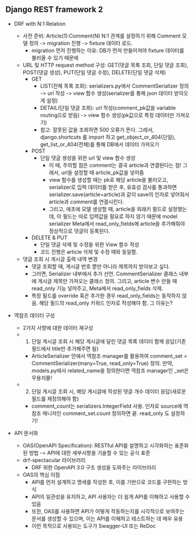 ## Django REST framework 2

- DRF with N:1 Relation
  - 사전 준비: Article(1):Comment(N) N:1 관계를 설정하기 위해 Comment 모델 정의 -> migration 진행 -> fixture 데이터 로드.
    - migration 먼저 진행하는 이유: DB가 먼저 만들어져야 fixture 데이터를 불러올 수 있기 때문에
  - URL 및 HTTP request method 구성: GET(댓글 목록 조회, 단일 댓글 조회), POST(댓글 생성), PUT(단일 댓글 수정), DELETE(단일 댓글 삭제)
    - GET
      - LIST(전체 목록 조회): serializers.py에서 CommentSerializer 정의 -> url 작성 -> view 함수 생성(serializer를 통해 json 데이터 받아오게 설정)
      - DETAIL(단일 댓글 조회): url 작성(comment_pk값을 variable routing으로 받음) -> view 함수 생성(pk값으로 특정 데이터만 가져오기)
      - 참고: 잘못된 값을 조회하면 500 오류가 뜬다. 그래서, django.shortcuts 를 import 하고 get_object_or_404(단일), get_list_or_404(전체)를 통해 DB에서 데이터 가져오기
    - POST
      - 단일 댓글 생성을 위한 url 및 view 함수 생성
        - 이 때, 주의할 점은 comment는 결국 article과 연결된다는 점! 그래서, url을 설정할 때 article_pk값을 넣어줌
        - view 함수를 생성할 때는 pk로 해당 article을 불러오고, serializer로 입력 데이터를 받은 후, 유효성 검사를 통과하면 serializer.save(article=article)과 같이 save의 인자로 넣어줘서 article과 comment를 연결시킨다.
        - 그리고, 애초에 모델 생성할 때, article을 외래키 필드로 설정했는데, 이 필드는 따로 입력값을 필요로 하지 않기 때문에 model serializer Meta에서 read_only_fields에 article을 추가해줘야 정상적으로 댓글이 등록된다.
    - DELETE & PUT
      - 단일 댓글 삭제 및 수정을 위한 View 함수 작성
      - 코드 진행은 article 삭제 및 수정 때와 동일함.
  - 댓글 조회 시 게시글 출력 내역 변경
    - 댓글 조회할 때, 게시글 번호 뿐만 아니라 제목까지 받아보고 싶다.
    - 그러면, Serializer 내부에서 추가 선언. CommentSerializer 클래스 내부에 게시글 제목만 가져오는 클래스 정의. 그리고, article 변수 만들 때 read_only 기능 넣어주고, Meta에서 read_only_fields 삭제.
    - 특정 필드를 override 혹은 추가한 경우 read_only_fields는 동작하지 않음. 해당 필드의 read_only 키워드 인자로 작성해야 함. 그 이유는?

- 역참조 데이터 구성
  - 2가지 사항에 대한 데이터 재구성
  - 1. 단일 게시글 조회 시 해당 게시글에 달린 댓글 목록 데이터 함께 응답(기존 필드에서 title만 추가해주면 됨)
    - ArticleSerializer 안에서 역참조 manager를 활용하여 comment_set = CommentSerializer(many=True, read_only=True) 정의. 만약, models.py에서 related_name을 정의한다면 역참조 manager인 _set은 무용지물!
  - 2. 단일 게시글 조회 시, 해당 게시글에 작성된 댓글 개수 데이터 응답(새로운 필드를 재정의해야 함)
    - comment_count는 serializers.IntegerField 사용. 인자로 source에 역참조 매니저인 comment_set.count 정의하면 끝. read_only 도 설정하기!

- API 문서화
  - OAS(OpenAPI Specification): RESTful API를 설명하고 시각화하는 표준화된 방법 -> API에 대한 세부사항을 기술할 수 있는 공식 표준
  - drf-spectacular 라이브러리
    - DRF 위한 OpenAPI 3.0 구조 생성을 도와주는 라이브러리
  - OAS의 핵심 이점
    - API를 먼저 설계하고 명세를 작성한 후, 이를 기반으로 코드를 구현하는 방식
    - API의 일관성을 유지하고, API 사용자는 더 쉽게 API를 이해하고 사용할 수 있음
    - 또한, OAS를 사용하면 API가 어떻게 작동하는지를 시각적으로 보여주는 문서를 생성할 수 있으며, 이는 API를 이해하고 테스트하는 데 매우 유용
    - 이런 목적으로 사용되는 도구가 Swagger-UI 또는 ReDoc